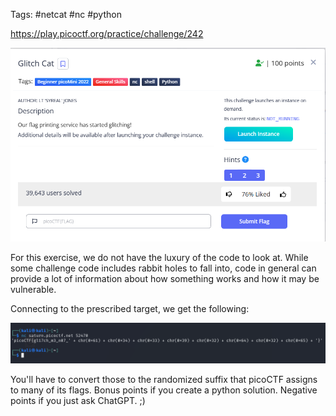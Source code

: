 Tags: #netcat #nc #python 

https://play.picoctf.org/practice/challenge/242

![](../../../../_attachments/Pasted%20image%2020240425235225.png)

For this exercise, we do not have the luxury of the code to look at. While some challenge code includes rabbit holes to fall into, code in general can provide a lot of information about how something works and how it may be vulnerable.

Connecting to the prescribed target, we get the following:

![](../../../../_attachments/Pasted%20image%2020240425235431.png)

You'll have to convert those to the randomized suffix that picoCTF assigns to many of its flags. Bonus points if you create a python solution. Negative points if you just ask ChatGPT. ;)


